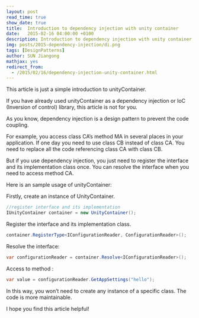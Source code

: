 ```yaml
---
layout: post
read_time: true
show_date: true
title:  Introduction to dependency injection with unity container
date:   2015-02-16 04:00:00 +0100
description: Introduction to dependency injection with unity container, IOC
img: posts/2015-dependency-injection/di.png
tags: [DesignPatterns]
author: SUN Jiangong
mathjax: yes
redirect_from:
  - /2015/02/16/dependency-injection-unity-container.html
---
```



This article is just a simple introduction to unityContainer.

If you have already used unityContainer as a dependency injection or IoC (Inversion of control) library, this article is not for you.

As you know, dependency injection is a design pattern to prevent the code coupling.

For example, you access class CA’s method MA in several places in your application. If one day you need to use class CB instead of class CA. You need to replace all the code referencing class CA with class CB.

<!--more-->

But if you use dependency injection, you just need to register the interface and its implementation class once. You can resolve the interface when you need to access method CA.

Here is an sample usage of unityContainer:

Firstly, create an instance of UnityContainer.

```csharp
//register interface and its implementation
IUnityContainer container = new UnityContainer();
```

Register the interface and its implementation class.

```csharp
container.RegisterType<IConfigurationReader, ConfigurationReader>();
```

Resolve the interface:

```csharp
var configurationReader = container.Resolve<IConfigurationReader>();
```

Access to method :

```csharp
var value = configurationReader.GetAppSettings("hello");
```

In this way, you won’t need to create any instance of a specific class. The code is more maintainable.

I hope you find this article helpful!